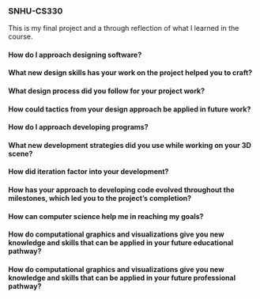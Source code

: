 ### SNHU-CS330
This is my final project and a through reflection of what I learned in the course.

#### How do I approach designing software?
#### What new design skills has your work on the project helped you to craft?
#### What design process did you follow for your project work?
#### How could tactics from your design approach be applied in future work?

#### How do I approach developing programs?
#### What new development strategies did you use while working on your 3D scene?
#### How did iteration factor into your development?
#### How has your approach to developing code evolved throughout the milestones, which led you to the project’s completion?

#### How can computer science help me in reaching my goals?
#### How do computational graphics and visualizations give you new knowledge and skills that can be applied in your future educational pathway?
#### How do computational graphics and visualizations give you new knowledge and skills that can be applied in your future professional pathway?
